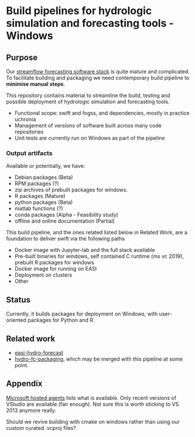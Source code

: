 # Build pipelines for hydrologic simulation and forecasting tools - Windows

## Purpose

Our [streamflow forecasting software stack](https://csiro-hydroinformatics.github.io/streamflow-forecasting-tools-onboard/) is quite mature and complicated. To facilitate building and packaging we need contemporary build pipeline to **minimise manual steps**.

This repository contains material to streamline the build, testing and possible deployment of hydrologic simulation and forecasting tools.

* Functional scope: swift and fogss, and dependencies, mostly in practice uchronia
* Management of versions of software built across many code repositories
* Unit tests are currently run on Windows as part of the pipeline

### Output artifacts

Available or potentially, we have:

* Debian packages (Beta)
* RPM packages (?)
* zip archives of prebuilt packages for windows.
* R packages (Mature)
* python packages (Beta)
* matlab functions (?)
* conda packages (Alpha - Feasibility study)
* offline and online documentation (Partial)

This build pipeline, and the ones related listed below in Related Work, are a foundation to deliver swift via the following paths

* Docker image with Jupyter-lab and the full stack available
* Pre-built binaries for windows, self contained C runtime (ms vc 2019), prebuilt R packages for windows
* Docker image for running on EASI
* Deployment on clusters
* Other

## Status

Currently, it builds packages for deployment on Windows, with user-oriented packages for Python and R.

## Related work

* [easi-hydro-forecast](https://bitbucket.csiro.au/projects/SF/repos/easi-hydro-forecast/browse)
* [hydro-fc-packaging](https://bitbucket.csiro.au/projects/SF/repos/hydro-fc-packaging/browse), which may be merged with this pipeline at some point.

## Appendix

[Microsoft hosted agents](https://docs.microsoft.com/en-us/azure/devops/pipelines/agents/hosted?view=azure-devops&tabs=yaml) lists what is available. Only recent versions of VStudio are available (fair enough). Not sure this is worth sticking to VS 2013 anymore really.

Should we revive building with cmake on windows rather than using our custom curated .vcproj files?

